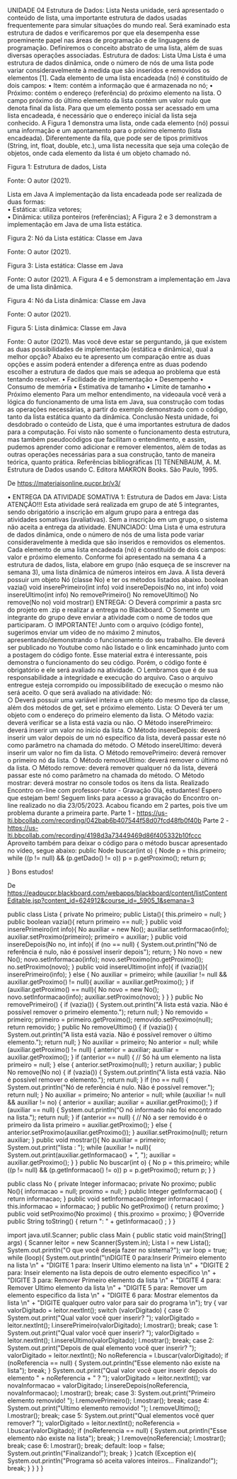 UNIDADE 04
Estrutura de Dados: Lista
Nesta unidade, será apresentado o conteúdo de lista, uma importante estrutura de dados usadas frequentemente para simular situações do mundo real. Será examinado esta estrutura de dados e verificaremos por que ela desempenha esse proeminente papel nas áreas de programação e de linguagens de programação. Definiremos o conceito abstrato de uma lista, além de suas diversas operações associadas.
Estrutura de dados: Lista
Uma Lista é uma estrutura de dados dinâmica, onde o número de nós de uma lista pode variar consideravelmente à medida que são inseridos e removidos os elementos [1]. Cada elemento de uma lista encadeada (nó) é constituído de dois campos: 
• Item: contém a informação que é armazenada no nó; 
• Próximo: contém o endereço (referência) do próximo elemento na lista. 
O campo próximo do último elemento da lista contém um valor nulo que denota final da lista. Para que um elemento possa ser acessado em uma lista encadeada, é necessário que o endereço inicial da lista seja conhecido. A Figura 1 demonstra uma lista, onde cada elemento (nó) possui uma informação e um apontamento para o próximo elemento (lista encadeada). Diferentemente da fila, que pode ser de tipos primitivos (String, int, float, double, etc.), uma lista necessita que seja uma coleção de objetos, onde cada elemento da lista é um objeto chamado nó. 


Figura 1: Estrutura de dados, Lista

Fonte: O autor (2021).

Lista em Java
A implementação da lista encadeada pode ser realizada de duas formas:  
• Estática: utiliza vetores;  
• Dinâmica: utiliza ponteiros (referências); 
A Figura 2 e 3 demonstram a implementação em Java de uma lista estática. 

Figura 2: Nó da Lista estática: Classe em Java


Fonte: O autor (2021).

Figura 3: Lista estática: Classe em Java

Fonte: O autor (2021).
A Figura 4 e 5 demonstram a implementação em Java de uma lista dinâmica.

Figura 4: Nó da Lista dinâmica: Classe em Java

Fonte: O autor (2021).

Figura 5: Lista dinâmica: Classe em Java

Fonte: O autor (2021).
Mas você deve estar se perguntando, já que existem as duas possibilidades de implementação (estática e dinâmica), qual a melhor opção? Abaixo eu te apresento um comparação entre as duas opções e assim poderá entender a diferença entre as duas podendo escolher a estrutura de dados que mais se adequa ao problema que está tentando resolver. 
• Facilidade de implementação
• Desempenho
• Consumo de memória
• Estimativa de tamanho
• Limite de tamanho
• Próximo elemento
Para um melhor entendimento, na videoaula você verá a lógica do funcionamento de uma lista em Java, sua construção com todas as operações necessárias, a partir do exemplo demonstrado com o código, tanto da lista estática quanto da dinâmica. 
Conclusão
Nesta unidade, foi desdobrado o conteúdo de Lista, que é uma importantes estrutura de dados para a computação. Foi visto não somente o funcionamento desta estrutura, mas também pseudocódigos que facilitam o entendimento, e assim, pudemos aprender como adicionar e remover elementos, além de todas as outras operações necessárias para a sua construção, tanto de maneira teórica, quanto prática. 
Referências bibliográficas
[1] TENENBAUM, A. M. Estrutura de Dados usando C. Editora MAKRON Books. São Paulo, 1995. 



De <https://materiaisonline.pucpr.br/v3/> 





• ENTREGA DA ATIVIDADE SOMATIVA 1: Estrutura de Dados em Java: Lista
ATENÇÃO!!!
Esta atividade será realizada em grupo de até 5 integrantes, sendo obrigatório a inscrição em algum grupo para a entrega das atividades somativas (avaliativas). Sem a inscrição em um grupo, o sistema não aceita a entrega da atividade.
ENUNCIADO:
Uma Lista é uma estrutura de dados dinâmica, onde o número de nós de uma lista pode variar consideravelmente à medida que são inseridos e removidos os elementos. Cada elemento de uma lista encadeada (nó) é constituído de dois campos: valor e próximo elemento. Conforme foi apresentado na semana 4 a estrutura de dados, lista, elabore em grupo (não esqueça de se inscrever na semana 3), uma lista dinâmica de números inteiros em Java. A lista deverá possuir um objeto Nó (classe No) e ter os métodos listados abaixo.
boolean vazia()
void inserePrimeiro(int info)
void insereDepois(No no, int info)
void insereUltimo(int info)
No removePrimeiro()
No removeUltimo()
No remove(No no)
void mostrar()
ENTREGA:
○ Deverá comprimir a pasta src do projeto em .zip e realizar a entrega no Blackboard.
○ Somente um integrante do grupo deve enviar a atividade com o nome de todos que participaram.
○ IMPORTANTE! Junto com o arquivo (código fonte), sugerimos enviar um vídeo de no máximo 2 minutos, apresentando/demonstrando o funcionamento do seu trabalho. Ele deverá ser publicado no Youtube como não listado e o link encaminhado junto com a postagem do código fonte. Esse material extra é interessante, pois demonstra o funcionamento do seu código. Porém, o código fonte é obrigatório e ele será avaliado na atividade.
○ Lembramos que é de sua responsabilidade a integridade e execução do arquivo. Caso o arquivo entregue esteja corrompido ou impossibilitado de execução o mesmo não será aceito.
O que será avaliado na atividade:
Nó:  
○ Deverá possuir uma variável inteira e um objeto do mesmo tipo da classe, além dos métodos de get, set e próximo elemento.
Lista:
○ Deverá ter um objeto com o endereço do primeiro elemento da lista.
○ Método vazia: deverá verificar se a lista está vazia ou não.
○ Método inserePrimeiro: deverá inserir um valor no início da lista.
○ Método insereDepois: deverá inserir um valor depois de um nó específico da lista, deverá passar este nó como parâmetro na chamada do método.
○ Método insereUltimo: deverá inserir um valor no fim da lista.
○ Método removePrimeiro: deverá remover o primeiro nó da lista.
○ Método removeUltimo: deverá remover o último nó da lista.
○ Método remove: deverá remover qualquer nó da lista, deverá passar este nó como parâmetro na chamada do método.
○ Método mostrar: deverá mostrar no console todos os itens da lista.
Realizado
Encontro on-line com professor-tutor - Gravação
Olá, estudantes! 
Espero que estejam bem! 
Seguem links para acesso a gravação do Encontro on-line realizado no dia 23/05/2023. Acabou ficando em 2 partes, pois tive um problema durante a primeira parte.
Parte 1 -  https://us-lti.bbcollab.com/recording/042bab6b407544f58d07fcd48fb0f40b
Parte 2 -  https://us-lti.bbcollab.com/recording/4198d3a73449469d86f405332b10fccc
Aproveito também para deixar o código para o método buscar apresentado no vídeo, segue abaixo:
public Node buscar(int o) {
Node p = this.primeiro;
while ((p != null) && (p.getDado() != o))
p = p.getProximo();
return p;

}
Bons estudos!

De <https://eadpucpr.blackboard.com/webapps/blackboard/content/listContentEditable.jsp?content_id=624912&course_id=_5905_1&semana=3> 






public class Lista {
private No primeiro;
public Lista(){
    this.primeiro = null;
}
public boolean vazia(){
    return primeiro == null;
}
public void inserePrimeiro(int info){
    No auxiliar = new No();
    auxiliar.setInformacao(info);
    auxiliar.setProximo(primeiro);
    primeiro = auxiliar;
}
public void insereDepois(No no, int info){
    if (no == null) {
        System.out.println("Nó de referência é nulo, não é possível inserir depois");
        return;
    }
    No novo = new No();
    novo.setInformacao(info);
    novo.setProximo(no.getProximo());
    no.setProximo(novo);
}
public void insereUltimo(int info){
    if (vazia()){
        inserePrimeiro(info);
    } else {
        No auxiliar = primeiro;
        while (auxiliar != null && auxiliar.getProximo() != null){
            auxiliar = auxiliar.getProximo();
        }
        if (auxiliar.getProximo() == null){
            No novo = new No();
            novo.setInformacao(info);
            auxiliar.setProximo(novo);
        }
    }
}
public No removePrimeiro() {
    if (vazia()) {
        System.out.println("A lista está vazia. Não é possível remover o primeiro elemento.");
        return null;
    }
    No removido = primeiro;
    primeiro = primeiro.getProximo();
    removido.setProximo(null);
    return removido;
}
public No removeUltimo() {
    if (vazia()) {
        System.out.println("A lista está vazia. Não é possível remover o último elemento.");
        return null;
    }
    No auxiliar = primeiro;
    No anterior = null;
    while (auxiliar.getProximo() != null) {
        anterior = auxiliar;
        auxiliar = auxiliar.getProximo();
    }
    if (anterior == null) {
        // Só há um elemento na lista
        primeiro = null;
    } else {
        anterior.setProximo(null);
    }
    return auxiliar;
}
public No remove(No no) {
    if (vazia()) {
        System.out.println("A lista está vazia. Não é possível remover o elemento.");
        return null;
    }
    if (no == null) {
        System.out.println("Nó de referência é nulo. Não é possível remover.");
        return null;
    }
    No auxiliar = primeiro;
    No anterior = null;
    while (auxiliar != null && auxiliar != no) {
        anterior = auxiliar;
        auxiliar = auxiliar.getProximo();
    }
    if (auxiliar == null) {
        System.out.println("O nó informado não foi encontrado na lista.");
        return null;
    }
    if (anterior == null) {
        // Nó a ser removido é o primeiro da lista
        primeiro = auxiliar.getProximo();
    } else {
        anterior.setProximo(auxiliar.getProximo());
    }
    auxiliar.setProximo(null);
    return auxiliar;
}
public void mostrar(){
    No auxiliar = primeiro;
    System.out.print("lista : ");
    while (auxiliar != null){
        System.out.print(auxiliar.getInformacao() + ", ");
        auxiliar = auxiliar.getProximo();
    }
}
public No buscar(int o) {
    No p = this.primeiro;
    while ((p != null) && (p.getInformacao() != o))
        p = p.getProximo();
    return p;
}
}






public class No {
private Integer informacao;
private No proximo;
public No(){
    informacao = null;
    proximo = null;
}
public Integer getInformacao() {
    return informacao;
}
public void setInformacao(Integer informacao) {
    this.informacao = informacao;
}
public No getProximo() {
    return proximo;
}
public void setProximo(No proximo) {
    this.proximo = proximo;
}
@Override
public String toString() {
    return ": " + getInformacao() ;
}
}





import java.util.Scanner;
public class Main {
public static void main(String[] args) {
    Scanner leitor = new Scanner(System.in);
    Lista l = new Lista();
    System.out.println("O que você deseja fazer no sistema?");
    var loop = true;
    while (loop){
        System.out.println("\nDIGITE 0 para:Inserir Primeiro elemento na lista \n" +
                        "DIGITE 1 para: Inserir Ultimo elemento na lista \n" +
                        "DIGITE 2 para: Inseir elemento na lista depois de outro elemento especifico \n" +
                        "DIGITE 3 para: Remover Primeiro elemento da lista \n" +
                        "DIGITE 4 para: Remover Ultimo elemento da lista \n" +
                        "DIGITE 5 para: Remover um elemento especifico da lista \n" +
                        "DIGITE 6 para: Mostrar elementos da lista \n" +
                        "DIGITE qualquer outro valor para sair do programa \n");
        try {
            var valorDigitado = leitor.nextInt();
            switch (valorDigitado) {
                case 0:
                    System.out.print("Qual valor você quer inserir?  ");
                    valorDigitado = leitor.nextInt();
                    l.inserePrimeiro(valorDigitado);
                    l.mostrar();
                    break;
                case 1:
                    System.out.print("Qual valor você quer inserir?  ");
                    valorDigitado = leitor.nextInt();
                    l.insereUltimo(valorDigitado);
                    l.mostrar();
                    break;
                case 2:
                    System.out.print("Depois de qual elemento você quer inserir?  ");
                    valorDigitado = leitor.nextInt();
                    No noReferencia = l.buscar(valorDigitado);
                    if (noReferencia == null) {
                        System.out.println("Esse elemento não existe na lista");
                        break;
                    }
                    System.out.print("Qual valor você quer inserir depois do elemento " + noReferencia + " ?  ");
                    valorDigitado = leitor.nextInt();
                    var novaInformacao = valorDigitado;
                    l.insereDepois(noReferencia, novaInformacao);
                    l.mostrar();
                    break;
                case 3:
                    System.out.print("Primeiro elemento removido!  ");
                    l.removePrimeiro();
                    l.mostrar();
                    break;
                case 4:
                    System.out.print("Ultimo elemento removido!  ");
                    l.removeUltimo();
                    l.mostrar();
                    break;
                case 5:
                    System.out.print("Qual elementos você quer remover?  ");
                    valorDigitado = leitor.nextInt();
                    noReferencia = l.buscar(valorDigitado);
                    if (noReferencia == null) {
                        System.out.println("Esse elemento não existe na lista");
                        break;
                    }
                    l.remove(noReferencia);
                    l.mostrar();
                    break;
                case 6:
                    l.mostrar();
                    break;
                default:
                    loop = false;
                    System.out.println("Finalizando!");
                    break;
            }
        }catch (Exception e){
            System.out.println("Programa só aceita valores inteiros... Finalizando!");
            break;
        }
    }
}
}
